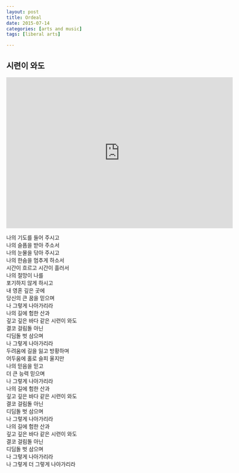 ```yaml
---
layout: post
title: Ordeal
date: 2015-07-14
categories: [arts and music]
tags: [liberal arts]

---
```


## 시련이 와도

<iframe width="600" height="400" src="https://www.youtube.com/embed/Jew3NktM6ng" frameborder="0" allowfullscreen></iframe>

나의 기도를 들어 주시고  
나의 슬픔을 받아 주소서  
나의 눈물을 닦아 주시고  
나의 한숨을 멈추게 하소서  
시간이 흐르고 시간이 흘러서  
나의 절망이 나를  
포기하지 않게 하시고  
내 영혼 깊은 곳에  
당신의 큰 꿈을 믿으며  
나 그렇게 나아가리라  
나의 길에 험한 산과  
깊고 깊은 바다 같은 시련이 와도  
결코 걸림돌 아닌  
디딤돌 벗 삼으며  
나 그렇게 나아가리라  
두려움에 길을 잃고 방황하며  
어두움에 홀로 슬피 울지만  
나의 믿음을 믿고  
더 큰 능력 믿으며  
나 그렇게 나아가리라  
나의 길에 험한 산과  
깊고 깊은 바다 같은 시련이 와도  
결코 걸림돌 아닌  
디딤돌 벗 삼으며  
나 그렇게 나아가리라  
나의 길에 험한 산과  
깊고 깊은 바다 같은 시련이 와도  
결코 걸림돌 아닌  
디딤돌 벗 삼으며  
나 그렇게 나아가리라  
나 그렇게 더 그렇게 나아가리라